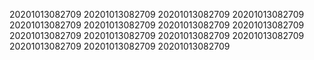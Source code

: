 20201013082709
20201013082709
20201013082709
20201013082709
20201013082709
20201013082709
20201013082709
20201013082709
20201013082709
20201013082709
20201013082709
20201013082709
20201013082709
20201013082709
20201013082709
